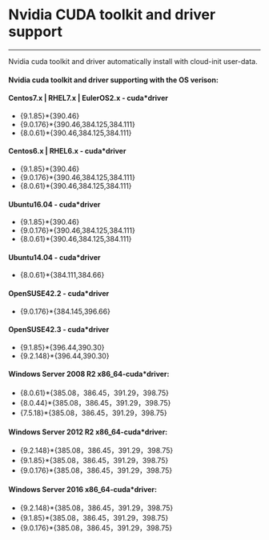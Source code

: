 # Nvidia CUDA toolkit and driver support #
------------------------------------------
Nvidia cuda toolkit and driver automatically install with cloud-init user-data.


#### Nvidia cuda toolkit and driver supporting with the OS verison:

#### Centos7.x | RHEL7.x | EulerOS2.x - cuda*driver
  - {9.1.85}*{390.46}
  - {9.0.176}*{390.46,384.125,384.111}
  - {8.0.61}*{390.46,384.125,384.111}

#### Centos6.x | RHEL6.x - cuda*driver
  - {9.1.85}*{390.46}
  - {9.0.176}*{390.46,384.125,384.111}
  - {8.0.61}*{390.46,384.125,384.111}

#### Ubuntu16.04 - cuda*driver
  - {9.1.85}*{390.46}
  - {9.0.176}*{390.46,384.125,384.111}
  - {8.0.61}*{390.46,384.125,384.111}

#### Ubuntu14.04 - cuda*driver
  - {8.0.61}*{384.111,384.66}

#### OpenSUSE42.2 - cuda*driver
  - {9.0.176}*{384.145,396.66}

#### OpenSUSE42.3 - cuda*driver
  - {9.1.85}*{396.44,390.30}
  - {9.2.148}*{396.44,390.30}

#### Windows Server 2008 R2 x86_64-cuda*driver:
  - {8.0.61}*{385.08，386.45，391.29，398.75}
  - {8.0.44}*{385.08，386.45，391.29，398.75}
  - {7.5.18}*{385.08，386.45，391.29，398.75}

#### Windows Server 2012 R2 x86_64-cuda*driver:
  - {9.2.148}*{385.08，386.45，391.29，398.75}
  - {9.1.85}*{385.08，386.45，391.29，398.75}
  - {9.0.176}*{385.08，386.45，391.29，398.75}

#### Windows Server 2016 x86_64-cuda*driver:
  - {9.2.148}*{385.08，386.45，391.29，398.75}
  - {9.1.85}*{385.08，386.45，391.29，398.75}
  - {9.0.176}*{385.08，386.45，391.29，398.75}
  
